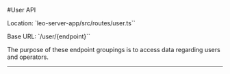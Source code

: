 #User API

Location: `leo-server-app/src/routes/user.ts``

Base URL: `/user/{endpoint}``

The purpose of these endpoint groupings is to access data regarding users and operators.

---
